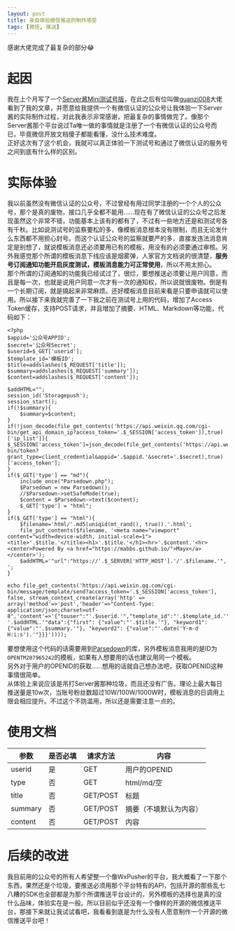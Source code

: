 ```yaml
---
layout: post
title: 亲自体验微信推送的制作感受
tags: [微信, 推送]
---
```


  感谢大佬完成了最复杂的部分😂<!--more-->    
  
# 起因
  我在上个月写了一个[Server酱Mini测试号版](/2021/02/02/serverchan.html)，在此之后有位叫做[guanzi008](https://github.com/guanzi008)大佬看到了我的文章，并愿意给我提供一个有微信认证的公众号让我体验一下Server酱的实际制作过程，对此我表示非常感谢，把最复杂的事情做完了。像那个Server酱那个平台说过Ta唯一做的事情就是注册了一个有微信认证的公众号而已，毕竟微信开放文档傻子都能看懂，没什么技术难度。   
  正好这次有了这个机会，我就可以真正体验一下测试号和通过了微信认证的服务号之间到底有什么样的区别。   

# 实际体验
  我以前虽然没有微信认证的公众号，不过曾经有用过同学注册的一个个人的公众号，那个是真的废物，接口几乎全都不能用……现在有了微信认证的公众号之后发现虽然这个非常不错，功能基本上该有的都有了，不过有一些地方还是和测试号各有千秋。比如说测试号的监察要松的多，像模板消息根本没有限制，而且无论发什么东西都不用担心封号。而这个认证公众号的监察就要严的多，直接发违法消息肯定是别想了，就说模板消息还必须要用已有的模板，用没有的必须要通过审核。另外我感觉那个所谓的模板消息下线应该是烟雾弹，人家官方文档说的很清楚，**服务号订阅通知功能开启灰度测试，模板消息能力可正常使用**，所以不用太担心。   
  那个所谓的订阅通知的功能我已经试过了，很烂，要想推送必须要让用户同意，而且是每一次，也就是说用户同意一次才有一次的通知权，所以说就很废物。倒是有一个长期订阅，就是搞起来非常麻烦。还好模板消息目前来看是只要申请就可以使用。所以接下来我就完善了一下我之前在测试号上用的代码，增加了Access Token缓存，支持POST请求，并且增加了摘要、HTML、Markdown等功能，代码如下：
```
<?php
$appid='公众号APPID';
$secret='公众号Secret';
$userid=$_GET['userid'];
$template_id='模板ID';
$title=addslashes($_REQUEST['title']);
$summary=addslashes($_REQUEST['summary']);
$content=addslashes($_REQUEST['content']);

$addHTML="";
session_id('Storagepush');
session_start();
if(!$summary){
    $summary=$content;
}
if(!json_decode(file_get_contents('https://api.weixin.qq.com/cgi-bin/get_api_domain_ip?access_token='.$_SESSION['access_token']),true)['ip_list']){
$_SESSION['access_token']=json_decode(file_get_contents('https://api.weixin.qq.com/cgi-bin/token?grant_type=client_credential&appid='.$appid.'&secret='.$secret),true)['access_token'];
}
if($_GET['type'] == "md"){
    include_once("Parsedown.php");
    $Parsedown = new Parsedown();
    //$Parsedown->setSafeMode(true);
    $content = $Parsedown->text($content);
    $_GET['type'] = "html";
}
if($_GET['type'] == "html"){
    $filename='html/'.md5(uniqid(mt_rand(), true)).'.html';
    file_put_contents($filename, '<meta name="viewport" content="width=device-width, initial-scale=1"><title>'.$title.'</title><h1>'.$title.'</h1><hr>'.$content.'<hr><center>Powered By <a href="https://mabbs.github.io/">Mayx</a></center>');
    $addHTML='"url":"https://'.$_SERVER['HTTP_HOST'].'/'.$filename.'", ';
}

echo file_get_contents('https://api.weixin.qq.com/cgi-bin/message/template/send?access_token='.$_SESSION['access_token'], false, stream_context_create(array('http' => array('method'=>'post','header'=>"Content-Type: application/json;charset=utf-8",'content'=>'{"touser":"'.$userid.'","template_id":"'.$template_id.'", '.$addHTML.'"data":{"first": {"value":"'.$title.'"}, "keyword1": {"value":"'.$summary.'"}, "keyword2": {"value":"'.date('Y-m-d H:i:s').'"}}}'))));
```
  要想使用这个代码的话需要用到[Parsedown](https://github.com/erusev/parsedown)的库，另外模板消息我用的是ID为`OPENTM207965242`的模板，如果有人想要用的话也建议用同一个模板。   
  另外对于用户的OPENID的获取……想用的话就自己想办法吧，获取OPENID这种事情很简单。   
  从体验上来说应该是吊打Server酱那种垃圾，而且还没有广告。理论上最大每日推送量是10w次，当账号粉丝数超过10W/100W/1000W时，模板消息的日调用上限会相应提升。不过这个不防滥用，所以还是需要注意一点的。   

# 使用文档

| 参数 | 是否必填 | 请求方法 | 内容 |
| - | - | - | - |
| userid | 是 | GET | 用户的OPENID |
| type | 否 | GET | html/md/空 |
| title | 否 | GET/POST | 标题 |
| summary | 否 | GET/POST | 摘要（不填默认为内容） |
| content | 否 | GET/POST | 内容 |

# 后续的改进
  我目前用的公众号的所有人希望整一个像WxPusher的平台，我大概看了一下那个东西，果然还是个垃圾，要推送必须用那个平台特有的API，包括开源的那些乱七八糟的SDK也全部都是为那个所谓推送平台设计的，另外模板的选择也是真的没什么品味，体验实在是一般。所以目前似乎还没有一个像样的开源的微信推送平台，那接下来就让我试试看吧，我看看到底是为什么没有人愿意制作一个开源的微信推送平台吧！
